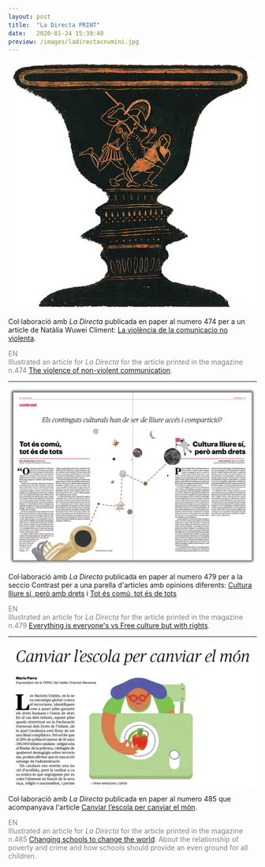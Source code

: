 ```yaml
---
layout: post
title:  "La Directa PRINT"
date:   2020-01-24 15:39:40
preview: /images/ladirectacnvmini.jpg
---
```




<img src="/images/ladirectacnv.jpg" alt="drawing" width="800">

Col·laboració amb <i> La Directa </i> publicada en paper al numero 474 per a un article de Natàlia Wuwei Climent: <a href="https://directa.cat/la-violencia-de-la-comunicacio-no-violenta/">La violència de la comunicacio no violenta</a>.

<font color="#808080">
EN<br>
Illustrated an article for <i> La Directa </i> for the article printed in the magazine n.474 <a href="https://directa.cat/la-violencia-de-la-comunicacio-no-violenta/">The violence of non-violent communication</a>.</font>


---
![Picture 1](/images/ladirecta479.jpg)

Col·laboració amb <i> La Directa </i> publicada en paper al numero 479 per a la seccio Contrast per a una parella d'articles amb opinions diferents: <a href="https://directa.cat/cultura-lliure-si-pero-amb-drets/">Cultura lliure sí, però amb drets</a> i <a href="https://directa.cat/tot-es-comu-tot-es-de-tots/">Tot és comú, tot és de tots</a>

<font color="#808080">
EN<br>
Illustrated an article for <i> La Directa </i> for the article printed in the magazine n.479 <a href="https://directa.cat/cultura-lliure-si-pero-amb-drets/">Everything is everyone's vs Free culture but with rights</a>.</font>


---

![Picture 1](/images/ladirecta485.jpg)

Col·laboració amb <i> La Directa </i> publicada en paper al numero 485 que acompanyava l'article <a href="https://directa.cat/canviar-lescola-per-canviar-el-mon/">Canviar l’escola per canviar el món</a>.

<font color="#808080">
EN<br>
Illustrated an article for <i> La Directa </i> for the article printed in the magazine n.485 <a href="https://directa.cat/cultura-lliure-si-pero-amb-drets/">Changing schools to change the world</a>. About the relationship of poverty and crime and how schools should provide an even ground for all children.</font>
